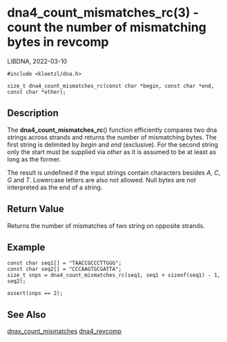 # dna4_count_mismatches_rc(3) - count the number of mismatching bytes in revcomp

LIBDNA, 2022-03-10

    #include <kloetzl/dna.h>

    size_t dna4_count_mismatches_rc(const char *begin, const char *end, const char *other);


## Description

The **dna4\_count\_mismatches\_rc**() function efficiently compares two dna strings across strands and returns the number of mismatching bytes. The first string is delimited by _begin_ and _end_ (exclusive). For the second string only the start must be supplied via _other_ as it is assumed to be at least as long as the former. 

The result is undefined if the input strings contain characters besides
_A_,
_C_,
_G_ and
_T_.
Lowercase letters are also not allowed. Null bytes are not interpreted as the end of a string.


## Return Value

Returns the number of mismatches of two string on opposite strands.


## Example

    const char seq1[] = "TAACCGCCCTTGGG";
    const char seq2[] = "CCCAAGTGCGATTA";
    size_t snps = dna4_count_mismatches_rc(seq1, seq1 + sizeof(seq1) - 1, seq2);

    assert(snps == 2);


## See Also

[dnax_count_mismatches](dnax_count_mismatches.3.md)
[dna4_revcomp](dna4_revcomp.3.md)
